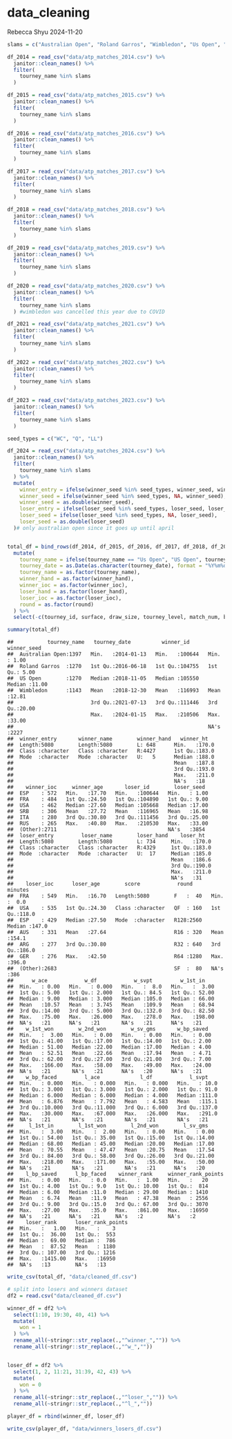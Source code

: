 data_cleaning
================
Rebecca Shyu
2024-11-20

``` r
slams = c("Australian Open", "Roland Garros", "Wimbledon", "Us Open", "US Open")

df_2014 = read_csv("data/atp_matches_2014.csv") %>% 
  janitor::clean_names() %>% 
  filter(
    tourney_name %in% slams
  )

df_2015 = read_csv("data/atp_matches_2015.csv") %>% 
  janitor::clean_names() %>% 
  filter(
    tourney_name %in% slams
  )

df_2016 = read_csv("data/atp_matches_2016.csv") %>% 
  janitor::clean_names() %>% 
  filter(
    tourney_name %in% slams
  )

df_2017 = read_csv("data/atp_matches_2017.csv") %>% 
  janitor::clean_names() %>% 
  filter(
    tourney_name %in% slams
  )

df_2018 = read_csv("data/atp_matches_2018.csv") %>% 
  janitor::clean_names() %>% 
  filter(
    tourney_name %in% slams
  )

df_2019 = read_csv("data/atp_matches_2019.csv") %>% 
  janitor::clean_names() %>% 
  filter(
    tourney_name %in% slams
  )

df_2020 = read_csv("data/atp_matches_2020.csv") %>% 
  janitor::clean_names() %>% 
  filter(
    tourney_name %in% slams
  ) #wimbledon was cancelled this year due to COVID

df_2021 = read_csv("data/atp_matches_2021.csv") %>% 
  janitor::clean_names() %>% 
  filter(
    tourney_name %in% slams
  ) 

df_2022 = read_csv("data/atp_matches_2022.csv") %>% 
  janitor::clean_names() %>% 
  filter(
    tourney_name %in% slams
  )

df_2023 = read_csv("data/atp_matches_2023.csv") %>% 
  janitor::clean_names() %>% 
  filter(
    tourney_name %in% slams
  )

seed_types = c("WC", "Q", "LL")

df_2024 = read_csv("data/atp_matches_2024.csv") %>% 
  janitor::clean_names() %>% 
  filter(
    tourney_name %in% slams
  ) %>% 
  mutate(
    winner_entry = ifelse(winner_seed %in% seed_types, winner_seed, winner_entry),
    winner_seed = ifelse(winner_seed %in% seed_types, NA, winner_seed),
    winner_seed = as.double(winner_seed),
    loser_entry = ifelse(loser_seed %in% seed_types, loser_seed, loser_entry),
    loser_seed = ifelse(loser_seed %in% seed_types, NA, loser_seed),
    loser_seed = as.double(loser_seed)
  )# only australian open since it goes up until april


total_df = bind_rows(df_2014, df_2015, df_2016, df_2017, df_2018, df_2019, df_2020, df_2021, df_2022, df_2023, df_2024) %>% 
  mutate(
    tourney_name = ifelse(tourney_name == "Us Open", "US Open", tourney_name),
    tourney_date = as.Date(as.character(tourney_date), format = "%Y%m%d"),
    tourney_name = as.factor(tourney_name),
    winner_hand = as.factor(winner_hand),
    winner_ioc = as.factor(winner_ioc),
    loser_hand = as.factor(loser_hand),
    loser_ioc = as.factor(loser_ioc),
    round = as.factor(round)
  ) %>% 
  select(-c(tourney_id, surface, draw_size, tourney_level, match_num, best_of))

summary(total_df)
```

    ##           tourney_name   tourney_date          winner_id       winner_seed   
    ##  Australian Open:1397   Min.   :2014-01-13   Min.   :100644   Min.   : 1.00  
    ##  Roland Garros  :1270   1st Qu.:2016-06-18   1st Qu.:104755   1st Qu.: 5.00  
    ##  US Open        :1270   Median :2018-11-05   Median :105550   Median :11.00  
    ##  Wimbledon      :1143   Mean   :2018-12-30   Mean   :116993   Mean   :12.81  
    ##                         3rd Qu.:2021-07-13   3rd Qu.:111446   3rd Qu.:20.00  
    ##                         Max.   :2024-01-15   Max.   :210506   Max.   :33.00  
    ##                                                               NA's   :2227   
    ##  winner_entry       winner_name        winner_hand   winner_ht    
    ##  Length:5080        Length:5080        L: 648      Min.   :170.0  
    ##  Class :character   Class :character   R:4427      1st Qu.:183.0  
    ##  Mode  :character   Mode  :character   U:   5      Median :188.0  
    ##                                                    Mean   :187.8  
    ##                                                    3rd Qu.:193.0  
    ##                                                    Max.   :211.0  
    ##                                                    NA's   :18     
    ##    winner_ioc     winner_age       loser_id        loser_seed   
    ##  ESP    : 572   Min.   :17.70   Min.   :100644   Min.   : 1.00  
    ##  FRA    : 484   1st Qu.:24.50   1st Qu.:104890   1st Qu.: 9.00  
    ##  USA    : 462   Median :27.60   Median :105668   Median :17.00  
    ##  SRB    : 306   Mean   :27.72   Mean   :116965   Mean   :16.98  
    ##  ITA    : 280   3rd Qu.:30.80   3rd Qu.:111456   3rd Qu.:25.00  
    ##  RUS    : 265   Max.   :40.80   Max.   :210530   Max.   :33.00  
    ##  (Other):2711                                    NA's   :3854   
    ##  loser_entry         loser_name        loser_hand    loser_ht    
    ##  Length:5080        Length:5080        L: 734     Min.   :170.0  
    ##  Class :character   Class :character   R:4329     1st Qu.:183.0  
    ##  Mode  :character   Mode  :character   U:  17     Median :185.0  
    ##                                                   Mean   :186.6  
    ##                                                   3rd Qu.:190.0  
    ##                                                   Max.   :211.0  
    ##                                                   NA's   :31     
    ##    loser_ioc      loser_age        score            round         minutes     
    ##  FRA    : 549   Min.   :16.70   Length:5080        F   :  40   Min.   :  0.0  
    ##  USA    : 535   1st Qu.:24.30   Class :character   QF  : 160   1st Qu.:118.0  
    ##  ESP    : 429   Median :27.50   Mode  :character   R128:2560   Median :147.0  
    ##  AUS    : 331   Mean   :27.64                      R16 : 320   Mean   :154.1  
    ##  ARG    : 277   3rd Qu.:30.80                      R32 : 640   3rd Qu.:186.0  
    ##  GER    : 276   Max.   :42.50                      R64 :1280   Max.   :396.0  
    ##  (Other):2683                                      SF  :  80   NA's   :386    
    ##      w_ace            w_df            w_svpt         w_1st_in     
    ##  Min.   : 0.00   Min.   : 0.000   Min.   :  8.0   Min.   :  3.00  
    ##  1st Qu.: 5.00   1st Qu.: 2.000   1st Qu.: 84.5   1st Qu.: 52.00  
    ##  Median : 9.00   Median : 3.000   Median :105.0   Median : 66.00  
    ##  Mean   :10.57   Mean   : 3.745   Mean   :109.9   Mean   : 68.94  
    ##  3rd Qu.:14.00   3rd Qu.: 5.000   3rd Qu.:132.0   3rd Qu.: 82.50  
    ##  Max.   :75.00   Max.   :26.000   Max.   :278.0   Max.   :198.00  
    ##  NA's   :21      NA's   :21       NA's   :21      NA's   :21      
    ##    w_1st_won        w_2nd_won        w_sv_gms       w_bp_saved   
    ##  Min.   :  3.00   Min.   : 0.00   Min.   : 0.00   Min.   : 0.00  
    ##  1st Qu.: 41.00   1st Qu.:17.00   1st Qu.:14.00   1st Qu.: 2.00  
    ##  Median : 51.00   Median :22.00   Median :17.00   Median : 4.00  
    ##  Mean   : 52.51   Mean   :22.66   Mean   :17.94   Mean   : 4.71  
    ##  3rd Qu.: 62.00   3rd Qu.:27.00   3rd Qu.:21.00   3rd Qu.: 7.00  
    ##  Max.   :166.00   Max.   :58.00   Max.   :49.00   Max.   :24.00  
    ##  NA's   :21       NA's   :21      NA's   :20      NA's   :21     
    ##    w_bp_faced         l_ace             l_df            l_svpt     
    ##  Min.   : 0.000   Min.   : 0.000   Min.   : 0.000   Min.   : 10.0  
    ##  1st Qu.: 3.000   1st Qu.: 3.000   1st Qu.: 2.000   1st Qu.: 91.0  
    ##  Median : 6.000   Median : 6.000   Median : 4.000   Median :111.0  
    ##  Mean   : 6.876   Mean   : 7.792   Mean   : 4.583   Mean   :115.1  
    ##  3rd Qu.:10.000   3rd Qu.:11.000   3rd Qu.: 6.000   3rd Qu.:137.0  
    ##  Max.   :30.000   Max.   :67.000   Max.   :26.000   Max.   :291.0  
    ##  NA's   :21       NA's   :21       NA's   :21       NA's   :21     
    ##     l_1st_in        l_1st_won        l_2nd_won        l_sv_gms    
    ##  Min.   :  3.00   Min.   :  2.00   Min.   : 0.00   Min.   : 0.00  
    ##  1st Qu.: 54.00   1st Qu.: 35.00   1st Qu.:15.00   1st Qu.:14.00  
    ##  Median : 68.00   Median : 45.00   Median :20.00   Median :17.00  
    ##  Mean   : 70.55   Mean   : 47.47   Mean   :20.75   Mean   :17.54  
    ##  3rd Qu.: 84.00   3rd Qu.: 58.00   3rd Qu.:26.00   3rd Qu.:21.00  
    ##  Max.   :218.00   Max.   :171.00   Max.   :55.00   Max.   :50.00  
    ##  NA's   :21       NA's   :21       NA's   :21      NA's   :20     
    ##    l_bp_saved      l_bp_faced    winner_rank     winner_rank_points
    ##  Min.   : 0.00   Min.   : 0.0   Min.   :  1.00   Min.   :   20     
    ##  1st Qu.: 4.00   1st Qu.: 9.0   1st Qu.: 10.00   1st Qu.:  814     
    ##  Median : 6.00   Median :11.0   Median : 29.00   Median : 1410     
    ##  Mean   : 6.74   Mean   :11.9   Mean   : 47.38   Mean   : 2556     
    ##  3rd Qu.: 9.00   3rd Qu.:15.0   3rd Qu.: 67.00   3rd Qu.: 3070     
    ##  Max.   :27.00   Max.   :35.0   Max.   :861.00   Max.   :16950     
    ##  NA's   :21      NA's   :21     NA's   :2        NA's   :2         
    ##    loser_rank      loser_rank_points
    ##  Min.   :   1.00   Min.   :    3    
    ##  1st Qu.:  36.00   1st Qu.:  553    
    ##  Median :  69.00   Median :  786    
    ##  Mean   :  87.52   Mean   : 1180    
    ##  3rd Qu.: 107.00   3rd Qu.: 1216    
    ##  Max.   :1415.00   Max.   :16950    
    ##  NA's   :13        NA's   :13

``` r
write_csv(total_df, "data/cleaned_df.csv")
```

``` r
# split into losers and winners dataset
df2 = read.csv("data/cleaned_df.csv")

winner_df = df2 %>% 
  select(1:10, 19:30, 40, 41) %>% 
  mutate(
    won = 1
  ) %>% 
  rename_all(~stringr::str_replace(.,"^winner_","")) %>% 
  rename_all(~stringr::str_replace(.,"^w_",""))


loser_df = df2 %>% 
  select(1, 2, 11:21, 31:39, 42, 43) %>% 
  mutate(
    won = 0
  ) %>% 
  rename_all(~stringr::str_replace(.,"^loser_","")) %>% 
  rename_all(~stringr::str_replace(.,"^l_",""))

player_df = rbind(winner_df, loser_df)

write_csv(player_df, "data/winners_losers_df.csv")
```
